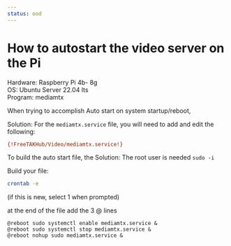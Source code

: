 ```yaml
---
status: ood
---
```


# How to autostart the video server on the Pi

Hardware: Raspberry Pi 4b- 8g  
OS: Ubuntu Server 22.04 lts  
Program: mediamtx

When trying to accomplish Auto start on system startup/reboot, 

Solution:
For the `mediamtx.service` file, you will need to add and edit the following:
```ini
{!FreeTAKHub/Video/mediamtx.service!}
```

To build the auto start file, the Solution:
The root user is needed
```sudo -i```

Build your file:
```bash
crontab -e 
```
(if this is new, select 1 when prompted)

at the end of the file add the 3 @ lines
```
@reboot sudo systemctl enable mediamtx.service &
@reboot sudo systemctl stop mediamtx.service &
@reboot nohup sudo mediamtx.service &
```
